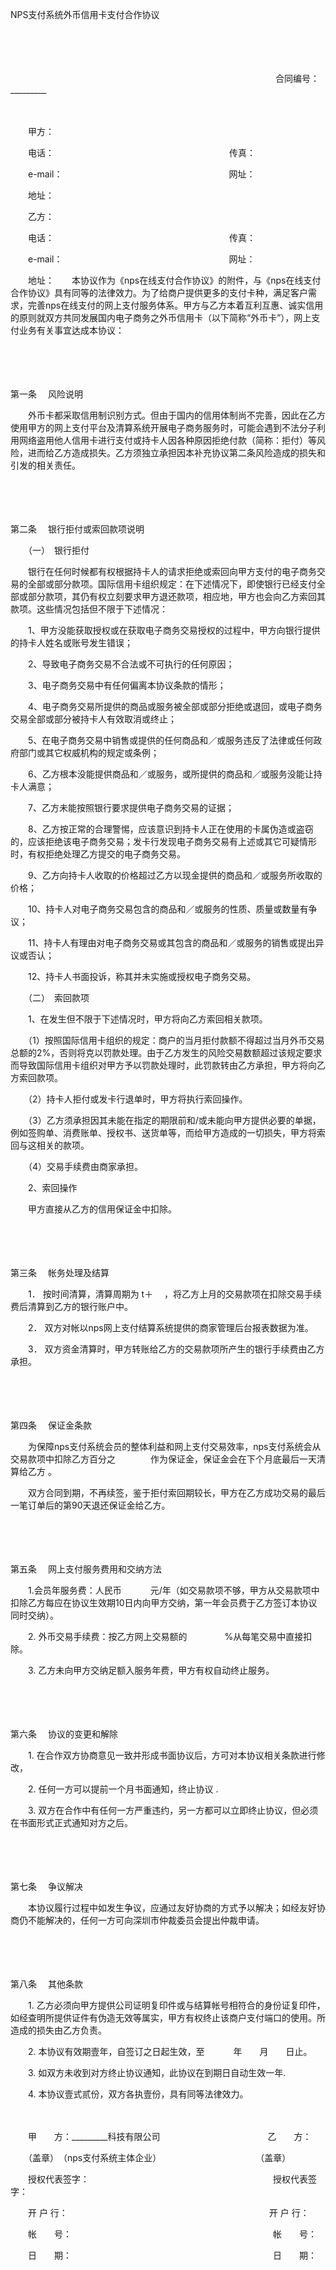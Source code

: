 



NPS支付系统外币信用卡支付合作协议



 

　　

　　


 　　　　　　　　　　　　　　　　　　　　　　　　　　　　　　 合同编号：_________
 
　　



　　甲方：

　　电话：　　　　　　　　　　　　　　　　　　　　传真：

　　e-mail：　　　　　　　　　　　　　　　　　　　网址：

　　地址：　　

　　乙方：

　　电话：　　　　　　　　　　　　　　　　　　　　传真：

　　e-mail：　　　　　　　　　　　　　　　　　　　网址：

　　地址：　　本协议作为《nps在线支付合作协议》的附件，与《nps在线支付合作协议》具有同等的法律效力。为了给商户提供更多的支付卡种，满足客户需求，完善nps在线支付的网上支付服务体系。甲方与乙方本着互利互惠、诚实信用的原则就双方共同发展国内电子商务之外币信用卡（以下简称“外币卡”），网上支付业务有关事宜达成本协议：

　　

　　

第一条
　风险说明

　　外币卡都采取信用制识别方式。但由于国内的信用体制尚不完善，因此在乙方使用甲方的网上支付平台及清算系统开展电子商务服务时，可能会遇到不法分子利用网络盗用他人信用卡进行支付或持卡人因各种原因拒绝付款（简称：拒付）等风险，进而给乙方造成损失。乙方须独立承担因本补充协议第二条风险造成的损失和引发的相关责任。

　　

　　

第二条
　银行拒付或索回款项说明

　　（一）　银行拒付

　　银行在任何时候都有权根据持卡人的请求拒绝或索回向甲方支付的电子商务交易的全部或部分款项。国际信用卡组织规定：在下述情况下，即使银行已经支付全部或部分款项，其仍有权立刻要求甲方退还款项，相应地，甲方也会向乙方索回其款项。这些情况包括但不限于下述情况：

　　1、甲方没能获取授权或在获取电子商务交易授权的过程中，甲方向银行提供的持卡人姓名或账号发生错误；

　　2、导致电子商务交易不合法或不可执行的任何原因；

　　3、电子商务交易中有任何偏离本协议条款的情形；

　　4、电子商务交易所提供的商品或服务被全部或部分拒绝或退回，或电子商务交易全部或部分被持卡人有效取消或终止；

　　5、在电子商务交易中销售或提供的任何商品和／或服务违反了法律或任何政府部门或其它权威机构的规定或条例；

　　6、乙方根本没能提供商品和／或服务，或所提供的商品和／或服务没能让持卡人满意；

　　7、乙方未能按照银行要求提供电子商务交易的证据；

　　8、乙方按正常的合理警惕，应该意识到持卡人正在使用的卡属伪造或盗窃的，应该拒绝该电子商务交易；发卡行发现电子商务交易有上述或其它可疑情形时，有权拒绝处理乙方提交的电子商务交易。

　　9、乙方向持卡人收取的价格超过乙方以现金提供的商品和／或服务所收取的价格；

　　10、持卡人对电子商务交易包含的商品和／或服务的性质、质量或数量有争议；

　　11、持卡人有理由对电子商务交易或其包含的商品和／或服务的销售或提出异议或否认；

　　12、持卡人书面投诉，称其并未实施或授权电子商务交易。

　　（二）　索回款项

　　1、在发生但不限于下述情况时，甲方将向乙方索回相关款项。

　　（1）按照国际信用卡组织的规定：商户的当月拒付款额不得超过当月外币交易总额的2%，否则将克以罚款处理。由于乙方发生的风险交易数额超过该规定要求而导致国际信用卡组织对甲方予以罚款处理时，此罚款转由乙方承担，甲方将向乙方索回款项。

　　（2）持卡人拒付或发卡行退单时，甲方将执行索回操作。

　　（3）乙方须承担因其未能在指定的期限前和/或未能向甲方提供必要的单据，例如签购单、消费账单、授权书、送货单等，而给甲方造成的一切损失，甲方将索回与这相关的款项。

　　（4）交易手续费由商家承担。

　　2、索回操作

　　甲方直接从乙方的信用保证金中扣除。

　　

　　

第三条
　帐务处理及结算

　　1． 按时间清算，清算周期为 t＋　 ，将乙方上月的交易款项在扣除交易手续费后清算到乙方的银行账户中。

　　2． 双方对帐以nps网上支付结算系统提供的商家管理后台报表数据为准。

　　3． 双方资金清算时，甲方转账给乙方的交易款项所产生的银行手续费由乙方承担。

　　

　　

第四条
　保证金条款

　　为保障nps支付系统会员的整体利益和网上支付交易效率，nps支付系统会从交易款项中扣除乙方百分之　　　　作为保证金，保证金会在下个月底最后一天清算给乙方 。

　　双方合同到期，不再续签，鉴于拒付索回期较长，甲方在乙方成功交易的最后一笔订单后的第90天退还保证金给乙方。

　　

　　

第五条
　网上支付服务费用和交纳方法

　　1.会员年服务费：人民币　　　 元/年（如交易款项不够，甲方从交易款项中扣除乙方每应在协议生效期10日内向甲方交纳，第一年会员费于乙方签订本协议同时交纳）。

　　2. 外币交易手续费：按乙方网上交易额的　　　　 %从每笔交易中直接扣除。

　　3. 乙方未向甲方交纳足额入服务年费，甲方有权自动终止服务。

　　

　　

第六条
　协议的变更和解除

　　1. 在合作双方协商意见一致并形成书面协议后，方可对本协议相关条款进行修改，

　　2. 任何一方可以提前一个月书面通知，终止协议 .

　　3. 双方在合作中有任何一方严重违约，另一方都可以立即终止协议，但必须在书面形式正式通知对方之后。

　　

　　

第七条
　争议解决

　　本协议履行过程中如发生争议，应通过友好协商的方式予以解决；如经友好协商仍不能解决的，任何一方可向深圳市仲裁委员会提出仲裁申请。

　　

　　

第八条
　其他条款

　　1. 乙方必须向甲方提供公司证明复印件或与结算帐号相符合的身份证复印件，如经查明所提供证件有伪造无效等属实，甲方有权终止该商户支付端口的使用。所造成的损失由乙方负责。

　　2. 本协议有效期壹年，自签订之日起生效，至　　　 年　　月　　日止。

　　3. 如双方未收到对方终止协议通知，此协议在到期日自动生效一年.

　　4. 本协议壹式贰份，双方各执壹份，具有同等法律效力。　

　　　

　　甲　　方：_________科技有限公司　　　　　　　　　　　　 乙　　方：

　　（盖章）　（nps支付系统主体企业）　　　　　　　　　　　 （盖章）

　　授权代表签字：　　　　　　　　　　　　　　　　　　　　　授权代表签字：

　　开 户 行：　　　　　　　　　　　　　　　　　　　　　　　开 户 行：

　　帐　　号：　　　　　　　　　　　　　　　　　　　　　　　帐　　号：

　　日　　期：　　　　　　　　　　　　　　　　　　　　　　　日　　期：

　　